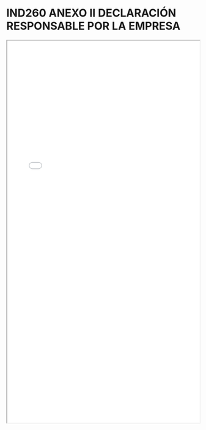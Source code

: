 # IND260 ANEXO II DECLARACIÓN RESPONSABLE POR LA EMPRESA

<iframe src="../IND260 ANEXO II DECLARACIÓN RESPONSABLE POR LA EMPRESA.pdf" width="100%" height="1000px"></iframe>
